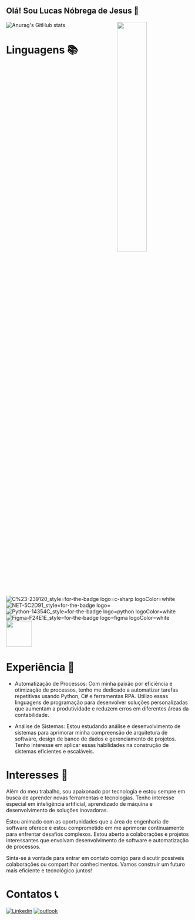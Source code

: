 ## Olá! Sou Lucas Nóbrega de Jesus 👋
<img width='40%' align='right' src='Imagens\Best_boss.gif'></img>
![Anurag's GitHub stats](https://github-readme-stats.vercel.app/api?username=LucasN-tech&show_icons=true&theme=radical)
# Linguagens 📚

![C%23-239120_style=for-the-badge logo=c-sharp logoColor=white](https://github.com/LucasN-tech/LucasN-tech/assets/124197639/08c4adb2-ff06-4338-b321-6b80d8ab3d69)
![NET-5C2D91_style=for-the-badge logo=](https://github.com/LucasN-tech/LucasN-tech/assets/124197639/42c7c619-7523-4ea3-b70d-777fab55894f)
![Python-14354C_style=for-the-badge logo=python logoColor=white](https://github.com/LucasN-tech/LucasN-tech/assets/124197639/499058e9-0b6d-4eb5-a555-f4b6d9a5173d)
![Figma-F24E1E_style=for-the-badge logo=figma logoColor=white](https://github.com/LucasN-tech/LucasN-tech/assets/124197639/3c57d351-3e45-456d-b879-49b130a91df3)
<img width='70px' src='./Imagens/uipath3.png'>

# Experiência 🚀

- Automatização de Processos: Com minha paixão por eficiência e otimização de processos, tenho me dedicado a automatizar tarefas repetitivas usando Python, C# e ferramentas RPA. Utilizo essas linguagens de programação para desenvolver soluções personalizadas que aumentam a produtividade e reduzem erros em diferentes áreas da contabilidade.

- Análise de Sistemas: Estou estudando análise e desenvolvimento de sistemas para aprimorar minha compreensão de arquitetura de software, design de banco de dados e gerenciamento de projetos. Tenho interesse em aplicar essas habilidades na construção de sistemas eficientes e escaláveis.

# Interesses 📖

Além do meu trabalho, sou apaixonado por tecnologia e estou sempre em busca de aprender novas ferramentas e tecnologias. Tenho interesse especial em inteligência artificial, aprendizado de máquina e desenvolvimento de soluções inovadoras.

Estou animado com as oportunidades que a área de engenharia de software oferece e estou comprometido em me aprimorar continuamente para enfrentar desafios complexos. Estou aberto a colaborações e projetos interessantes que envolvam desenvolvimento de software e automatização de processos.

Sinta-se à vontade para entrar em contato comigo para discutir possíveis colaborações ou compartilhar conhecimentos. Vamos construir um futuro mais eficiente e tecnológico juntos!

# Contatos 📞
[![Linkedin](https://img.shields.io/badge/LinkedIn-0077B5?style=for-the-badge&logo=linkedin&logoColor=white)](https://www.linkedin.com/in/lucasnóbrega/)
[![outlook](https://img.shields.io/badge/Microsoft_Outlook-0078D4?style=for-the-badge&logo=microsoft-outlook&logoColor=white)](mailto:lucasnd@outlook.com)
